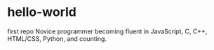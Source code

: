 # hello-world
first repo
Novice programmer becoming fluent in JavaScript, C, C++, HTML/CSS, Python, and counting.
